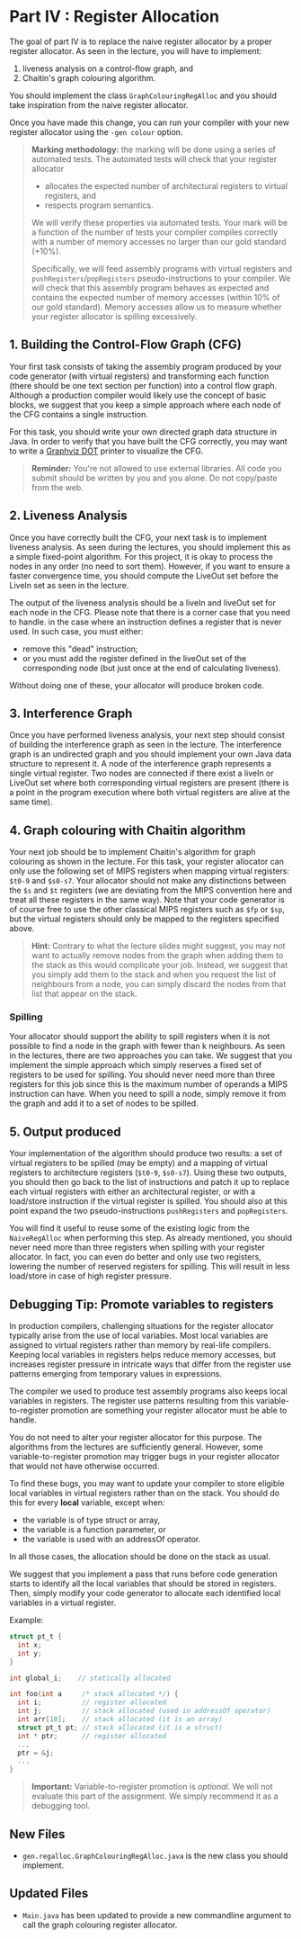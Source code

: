 # Part IV : Register Allocation


The goal of part IV is to replace the naive register allocator by a proper register allocator. 
As seen in the lecture, you will have to implement:
  1. liveness analysis on a control-flow graph, and
  2. Chaitin's graph colouring algorithm.

You should implement the class `GraphColouringRegAlloc` and you should take inspiration from the naive register allocator.

Once you have made this change, you can run your compiler with your new register allocator using the `-gen colour` option.

> **Marking methodology:** the marking will be done using a series of automated tests.
> The automated tests will check that your register allocator
> * allocates the expected number of architectural registers to virtual registers, and
> * respects program semantics.
>
> We will verify these properties via automated tests.
> Your mark will be a function of the number of tests your compiler compiles correctly with a number of memory accesses no larger than our gold standard (+10%).
>
> Specifically, we will feed assembly programs with virtual registers and `pushRegisters`/`popRegisters`
> pseudo-instructions to your compiler.
> We will check that this assembly program behaves as expected and contains the expected number of memory accesses (within 10% of our gold standard).
> Memory accesses allow us to measure whether your register allocator is spilling excessively.

## 1. Building the Control-Flow Graph (CFG)

Your first task consists of taking the assembly program produced by your code generator (with virtual registers) and transforming each function (there should be one text section per function) into a control flow graph.
Although a production compiler would likely use the concept of basic blocks, we suggest that you keep a simple approach where each node of the CFG contains a single instruction.

For this task, you should write your own directed graph data structure in Java.
In order to verify that you have built the CFG correctly, you may want to write a [Graphviz DOT](https://graphviz.org/doc/info/lang.html) printer to visualize the CFG.

> **Reminder:** You're not allowed to use external libraries.
> All code you submit should be written by you and you alone.
> Do not copy/paste from the web.

## 2. Liveness Analysis

Once you have correctly built the CFG, your next task is to implement liveness analysis.
As seen during the lectures, you should implement this as a simple fixed-point algorithm.
For this project, it is okay to process the nodes in any order (no need to sort them).
However, if you want to ensure a faster convergence time, you should compute the LiveOut set before the LiveIn set as seen in the lecture.

The output of the liveness analysis should be a liveIn and liveOut set for each node in the CFG.
Please note that there is a corner case that you need to handle. in the case where an instruction defines a register that is never used.
In such case, you must either:
- remove this "dead" instruction;
- or you must add the register defined in the liveOut set of the corresponding node (but just once at the end of calculating liveness).

Without doing one of these, your allocator will produce broken code. 

## 3. Interference Graph

Once you have performed liveness analysis, your next step should consist of building the interference graph as seen in the lecture.
The interference graph is an undirected graph and you should implement your own Java data structure to represent it.
A node of the interference graph represents a single virtual register.
Two nodes are connected if there exist a liveIn or LiveOut set where both corresponding virtual registers are present (there is a point in the program execution where both virtual registers are alive at the same time).


## 4. Graph colouring with Chaitin algorithm

Your next job should be to implement Chaitin's algorithm for graph colouring as shown in the lecture.
For this task, your register allocator can only use the following set of MIPS registers when mapping virtual registers: `$t0-9` and `$s0-s7`.
Your allocator should not make any distinctions between the `$s` and `$t` registers (we are deviating from the MIPS convention here and treat all these registers in the same way).
Note that your code generator is of course free to use the other classical MIPS registers such as `$fp` or `$sp`, but the virtual registers should only be mapped to the registers specified above.

> **Hint:** Contrary to what the lecture slides might suggest, you may not want to actually remove nodes from the graph when adding them to the stack as this would complicate your job.
Instead, we suggest that you simply add them to the stack and when you request the list of neighbours from a node, you can simply discard the nodes from that list that appear on the stack.
 

### Spilling

Your allocator should support the ability to spill registers when it is not possible to find a node in the graph with fewer than k neighbours.
As seen in the lectures, there are two approaches you can take.
We suggest that you implement the simple approach which simply reserves a fixed set of registers to be used for spilling.
You should never need more than three registers for this job since this is the maximum number of operands a MIPS instruction can have.
When you need to spill a node, simply remove it from the graph and add it to a set of nodes to be spilled.

## 5. Output produced

Your implementation of the algorithm should produce two results: a set of virtual registers to be spilled (may be empty) and a mapping of virtual registers to architecture registers (`$t0-9`, `$s0-s7`).
Using these two outputs, you should then go back to the list of instructions and patch it up to replace each virtual registers with either an architectural register, or with a load/store instruction if the virtual register is spilled.
You should also at this point expand the two pseudo-instructions `pushRegisters` and `popRegisters`.

You will find it useful to reuse some of the existing logic from the `NaiveRegAlloc` when performing this step.
As already mentioned, you should never need more than three registers when spilling with your register allocator.
In fact, you can even do better and only use two registers, lowering the number of reserved registers for spilling.
This will result in less load/store in case of high register pressure.


## Debugging Tip: Promote variables to registers

In production compilers, challenging situations for the register allocator typically arise from the use of local variables.
Most local variables are assigned to virtual registers rather than memory by real-life compilers.
Keeping local variables in registers helps reduce memory accesses, but increases register pressure in intricate ways that differ from the register use patterns emerging from temporary values in expressions.

The compiler we used to produce test assembly programs also keeps local variables in registers.
The register use patterns resulting from this variable-to-register promotion are something your register allocator must be able to handle.

You do not need to alter your register allocator for this purpose.
The algorithms from the lectures are sufficiently general.
However, some variable-to-register promotion may trigger bugs in your register allocator that would not have otherwise occurred.

To find these bugs, you may want to update your compiler to store eligible local variables in virtual registers rather than on the stack.
You should do this for every **local** variable, except when:
* the variable is of type struct or array,
* the variable is a function parameter, or
* the variable is used with an addressOf operator.

In all those cases, the allocation should be done on the stack as usual.

We suggest that you implement a pass that runs before code generation starts to identify all the local variables that should be stored in registers.
Then, simply modify your code generator to allocate each identified local variables in a virtual register.

Example:
```c
struct pt_t {
  int x;
  int y;
}

int global_i;    // statically allocated

int foo(int a     /* stack allocated */) {
  int i;          // register allocated
  int j;          // stack allocated (used in addressOf operator)
  int arr[10];    // stack allocated (it is an array)
  struct pt_t pt; // stack allocated (it is a struct)
  int * ptr;      // register allocated
  ...
  ptr = &j;
  ...
}
``` 

> **Important:** Variable-to-register promotion is *optional.* We will not evaluate this part of the assignment. We simply recommend it as a debugging tool.



## New Files

* `gen.regalloc.GraphColouringRegAlloc.java` is the new class you should implement.


## Updated Files

* `Main.java` has been updated to provide a new commandline argument to call the graph colouring register allocator.

